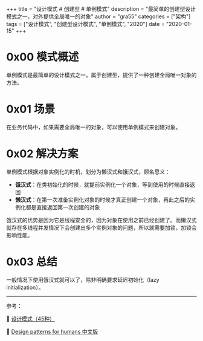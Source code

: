 +++
title = "设计模式 # 创建型 # 单例模式"
description = "最简单的创建型设计模式之一，对外提供全局唯一的对象"
author = "gra55"
categories = ["架构"]
tags = ["设计模式", "创建型设计模式", "单例模式", "2020"]
date = "2020-01-15"
+++

# 0x00 模式概述

单例模式是最简单的设计模式之一，属于创建型，提供了一种创建全局唯一对象的方法。

# 0x01 场景

在业务代码中，如果需要全局唯一的对象，可以使用单例模式来创建对象。

# 0x02 解决方案

单例模式根据对象实例化的时机，划分为懒汉式和饿汉式，顾名思义：
+ **饿汉式**：在类初始化的时候，就提前实例化一个对象，等到使用的时候直接返回
+ **懒汉式**：在第一次准备实例化对象的时候才真正创建一个对象，再此之后的实例化都是直接返回第一次创建的对象

饿汉式的优势是因为它是线程安全的，因为对象在使用之前已经创建了。而懒汉式就存在多线程并发情况下会创建出多个实例对象的问题，所以就需要加锁，加锁会影响性能。

# 0x03 总结

一般情况下使用饿汉式就可以了，除非明确要求延迟初始化（lazy initialization）。

---
参考：

:pushpin: [设计模式（45种）](https://github.com/guanguans/notes/blob/master/%E8%AE%BE%E8%AE%A1%E6%A8%A1%E5%BC%8F%EF%BC%8845%E7%A7%8D%EF%BC%89.md)

:pushpin: [Design patterns for humans 中文版](https://www.guanguans.cn/design-patterns-for-humans-cn/)